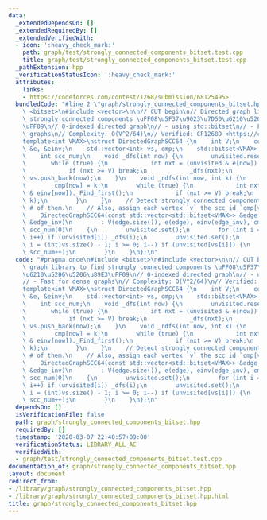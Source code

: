 ```yaml
---
data:
  _extendedDependsOn: []
  _extendedRequiredBy: []
  _extendedVerifiedWith:
  - icon: ':heavy_check_mark:'
    path: graph/test/strongly_connected_components_bitset.test.cpp
    title: graph/test/strongly_connected_components_bitset.test.cpp
  _pathExtension: hpp
  _verificationStatusIcon: ':heavy_check_mark:'
  attributes:
    links:
    - https://codeforces.com/contest/1268/submission/68125495>
  bundledCode: "#line 2 \"graph/strongly_connected_components_bitset.hpp\"\n#include\
    \ <bitset>\n#include <vector>\n\n// CUT begin\n// Directed graph library to find\
    \ strongly connected components \uFF08\u5F37\u9023\u7D50\u6210\u5206\u5206\u89E3\
    \uFF09\n// 0-indexed directed graph\n// - using std::bitset\n// - Fast for dense\
    \ graphs\n// Complexity: O(V^2/64)\n// Verified: CF1268D <https://codeforces.com/contest/1268/submission/68125495>\n\
    template<int VMAX>\nstruct DirectedGraphSCC64 {\n    int V;\n    const std::vector<std::bitset<VMAX>>\
    \ &e, &einv;\n    std::vector<int> vs, cmp;\n    std::bitset<VMAX> unvisited;\n\
    \    int scc_num;\n    void _dfs(int now) {\n        unvisited.reset(now);\n \
    \       while (true) {\n            int nxt = (unvisited & e[now])._Find_first();\n\
    \            if (nxt >= V) break;\n            _dfs(nxt);\n        }\n       \
    \ vs.push_back(now);\n    }\n    void _rdfs(int now, int k) {\n        unvisited.reset(now);\n\
    \        cmp[now] = k;\n        while (true) {\n            int nxt = (unvisited\
    \ & einv[now])._Find_first();\n            if (nxt >= V) break;\n            _rdfs(nxt,\
    \ k);\n        }\n    }\n    // Detect strongly connected components and return\
    \ # of them.\n    // Also, assign each vertex `v` the scc id `cmp[v]` (0-indexed)\n\
    \    DirectedGraphSCC64(const std::vector<std::bitset<VMAX>> &edge, const std::vector<std::bitset<VMAX>>\
    \ &edge_inv)\n        : V(edge.size()), e(edge), einv(edge_inv), cmp(edge.size()),\
    \ scc_num(0)\n    {\n        unvisited.set();\n        for (int i = 0; i < V;\
    \ i++) if (unvisited[i]) _dfs(i);\n        unvisited.set();\n        for (int\
    \ i = (int)vs.size() - 1; i >= 0; i--) if (unvisited[vs[i]]) {\n            _rdfs(vs[i],\
    \ scc_num++);\n        }\n    }\n};\n"
  code: "#pragma once\n#include <bitset>\n#include <vector>\n\n// CUT begin\n// Directed\
    \ graph library to find strongly connected components \uFF08\u5F37\u9023\u7D50\
    \u6210\u5206\u5206\u89E3\uFF09\n// 0-indexed directed graph\n// - using std::bitset\n\
    // - Fast for dense graphs\n// Complexity: O(V^2/64)\n// Verified: CF1268D <https://codeforces.com/contest/1268/submission/68125495>\n\
    template<int VMAX>\nstruct DirectedGraphSCC64 {\n    int V;\n    const std::vector<std::bitset<VMAX>>\
    \ &e, &einv;\n    std::vector<int> vs, cmp;\n    std::bitset<VMAX> unvisited;\n\
    \    int scc_num;\n    void _dfs(int now) {\n        unvisited.reset(now);\n \
    \       while (true) {\n            int nxt = (unvisited & e[now])._Find_first();\n\
    \            if (nxt >= V) break;\n            _dfs(nxt);\n        }\n       \
    \ vs.push_back(now);\n    }\n    void _rdfs(int now, int k) {\n        unvisited.reset(now);\n\
    \        cmp[now] = k;\n        while (true) {\n            int nxt = (unvisited\
    \ & einv[now])._Find_first();\n            if (nxt >= V) break;\n            _rdfs(nxt,\
    \ k);\n        }\n    }\n    // Detect strongly connected components and return\
    \ # of them.\n    // Also, assign each vertex `v` the scc id `cmp[v]` (0-indexed)\n\
    \    DirectedGraphSCC64(const std::vector<std::bitset<VMAX>> &edge, const std::vector<std::bitset<VMAX>>\
    \ &edge_inv)\n        : V(edge.size()), e(edge), einv(edge_inv), cmp(edge.size()),\
    \ scc_num(0)\n    {\n        unvisited.set();\n        for (int i = 0; i < V;\
    \ i++) if (unvisited[i]) _dfs(i);\n        unvisited.set();\n        for (int\
    \ i = (int)vs.size() - 1; i >= 0; i--) if (unvisited[vs[i]]) {\n            _rdfs(vs[i],\
    \ scc_num++);\n        }\n    }\n};\n"
  dependsOn: []
  isVerificationFile: false
  path: graph/strongly_connected_components_bitset.hpp
  requiredBy: []
  timestamp: '2020-03-07 22:40:57+09:00'
  verificationStatus: LIBRARY_ALL_AC
  verifiedWith:
  - graph/test/strongly_connected_components_bitset.test.cpp
documentation_of: graph/strongly_connected_components_bitset.hpp
layout: document
redirect_from:
- /library/graph/strongly_connected_components_bitset.hpp
- /library/graph/strongly_connected_components_bitset.hpp.html
title: graph/strongly_connected_components_bitset.hpp
---
```

